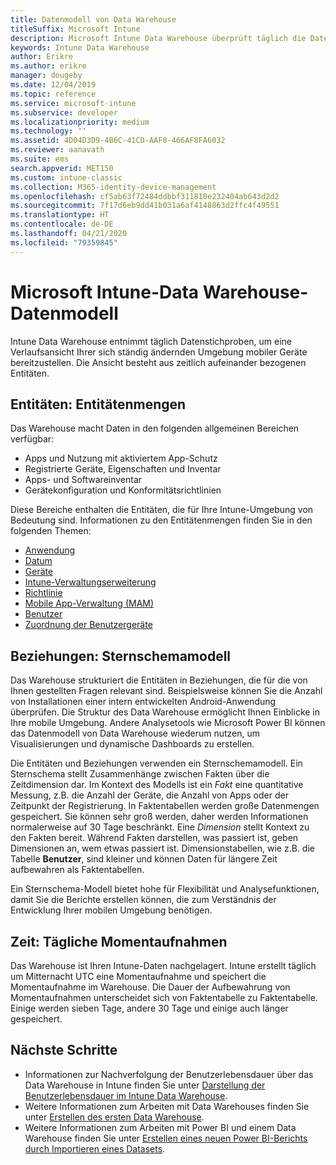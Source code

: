 ```yaml
---
title: Datenmodell von Data Warehouse
titleSuffix: Microsoft Intune
description: Microsoft Intune Data Warehouse überprüft täglich die Daten, um eine Verlaufsansicht Ihrer sich ständig ändernden mobilen Umgebung bereitzustellen.
keywords: Intune Data Warehouse
author: Erikre
ms.author: erikre
manager: dougeby
ms.date: 12/04/2019
ms.topic: reference
ms.service: microsoft-intune
ms.subservice: developer
ms.localizationpriority: medium
ms.technology: ''
ms.assetid: 4D04D3D9-4B6C-41CD-AAF8-466AF8FA6032
ms.reviewer: aanavath
ms.suite: ems
search.appverid: MET150
ms.custom: intune-classic
ms.collection: M365-identity-device-management
ms.openlocfilehash: cf5ab63f72484ddbbf311810e232404ab643d2d2
ms.sourcegitcommit: 7f17d6eb9dd41b031a6af4148863d2ffc4f49551
ms.translationtype: HT
ms.contentlocale: de-DE
ms.lasthandoff: 04/21/2020
ms.locfileid: "79359845"
---
```

# <a name="microsoft-intune-data-warehouse-data-model"></a>Microsoft Intune-Data Warehouse-Datenmodell

Intune Data Warehouse entnimmt täglich Datenstichproben, um eine Verlaufsansicht Ihrer sich ständig ändernden Umgebung mobiler Geräte bereitzustellen. Die Ansicht besteht aus zeitlich aufeinander bezogenen Entitäten.

## <a name="entities-entity-sets"></a>Entitäten: Entitätenmengen

Das Warehouse macht Daten in den folgenden allgemeinen Bereichen verfügbar:

- Apps und Nutzung mit aktiviertem App-Schutz
- Registrierte Geräte, Eigenschaften und Inventar
- Apps- und Softwareinventar
- Gerätekonfiguration und Konformitätsrichtlinien

Diese Bereiche enthalten die Entitäten, die für Ihre Intune-Umgebung von Bedeutung sind. Informationen zu den Entitätenmengen finden Sie in den folgenden Themen:

- [Anwendung](reports-ref-application.md)
- [Datum](reports-ref-date.md)
- [Geräte](reports-ref-devices.md)
- [Intune-Verwaltungserweiterung](reports-ref-intunemanagementextension.md)
- [Richtlinie](reports-ref-policy.md)
- [Mobile App-Verwaltung (MAM)](../apps/app-management.md)
- [Benutzer](reports-ref-user.md)
- [Zuordnung der Benutzergeräte](reports-ref-user-device.md)

## <a name="relationships-star-schema-model"></a>Beziehungen: Sternschemamodell

Das Warehouse strukturiert die Entitäten in Beziehungen, die für die von Ihnen gestellten Fragen relevant sind. Beispielsweise können Sie die Anzahl von Installationen einer intern entwickelten Android-Anwendung überprüfen. Die Struktur des Data Warehouse ermöglicht Ihnen Einblicke in Ihre mobile Umgebung. Andere Analysetools wie Microsoft Power BI können das Datenmodell von Data Warehouse wiederum nutzen, um Visualisierungen und dynamische Dashboards zu erstellen.

Die Entitäten und Beziehungen verwenden ein Sternschemamodell. Ein Sternschema stellt Zusammenhänge zwischen Fakten über die Zeitdimension dar. Im Kontext des Modells ist ein *Fakt* eine quantitative Messung, z.B. die Anzahl der Geräte, die Anzahl von Apps oder der Zeitpunkt der Registrierung. In Faktentabellen werden große Datenmengen gespeichert. Sie können sehr groß werden, daher werden Informationen normalerweise auf 30 Tage beschränkt. Eine *Dimension* stellt Kontext zu den Fakten bereit. Während Fakten darstellen, was passiert ist, geben Dimensionen an, wem etwas passiert ist. Dimensionstabellen, wie z.B. die Tabelle **Benutzer**, sind kleiner und können Daten für längere Zeit aufbewahren als Faktentabellen.

Ein Sternschema-Modell bietet hohe für Flexibilität und Analysefunktionen, damit Sie die Berichte erstellen können, die zum Verständnis der Entwicklung Ihrer mobilen Umgebung benötigen.

## <a name="time-daily-snapshots"></a>Zeit: Tägliche Momentaufnahmen

Das Warehouse ist Ihren Intune-Daten nachgelagert. Intune erstellt täglich um Mitternacht UTC eine Momentaufnahme und speichert die Momentaufnahme im Warehouse. Die Dauer der Aufbewahrung von Momentaufnahmen unterscheidet sich von Faktentabelle zu Faktentabelle. Einige werden sieben Tage, andere 30 Tage und einige auch länger gespeichert.

## <a name="next-steps"></a>Nächste Schritte

- Informationen zur Nachverfolgung der Benutzerlebensdauer über das Data Warehouse in Intune finden Sie unter [Darstellung der Benutzerlebensdauer im Intune Data Warehouse](reports-ref-user-timeline.md).
- Weitere Informationen zum Arbeiten mit Data Warehouses finden Sie unter [Erstellen des ersten Data Warehouse](https://www.codeproject.com/Articles/652108/Create-First-Data-WareHouse).
- Weitere Informationen zum Arbeiten mit Power BI und einem Data Warehouse finden Sie unter [Erstellen eines neuen Power BI-Berichts durch Importieren eines Datasets](https://powerbi.microsoft.com/documentation/powerbi-service-create-a-new-report/). 
